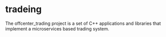 # tradeing

The offcenter_trading project is a set of C++ applications and libraries that implement a microservices based trading system.